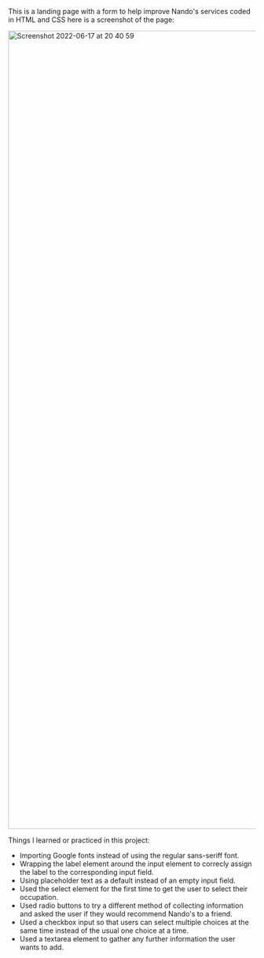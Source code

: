 This is a landing page with a form to help improve Nando's services coded in HTML and CSS here is a screenshot of the page:

<img width="1627" alt="Screenshot 2022-06-17 at 20 40 59" src="https://user-images.githubusercontent.com/71894732/180317578-a4346a96-c362-4aee-b793-614e1b73bdc8.png">

Things I learned or practiced in this project:
* Importing Google fonts instead of using the regular sans-seriff font.
* Wrapping the label element around the input element to correcly assign the label to the corresponding input field.
* Using placeholder text as a default instead of an empty input field.
* Used the select element for the first time to get the user to select their occupation.
* Used radio buttons to try a different method of collecting information and asked the user if they would recommend Nando's to a friend.
* Used a checkbox input so that users can select multiple choices at the same time instead of the usual one choice at a time. 
* Used a textarea element to gather any further information the user wants to add.
